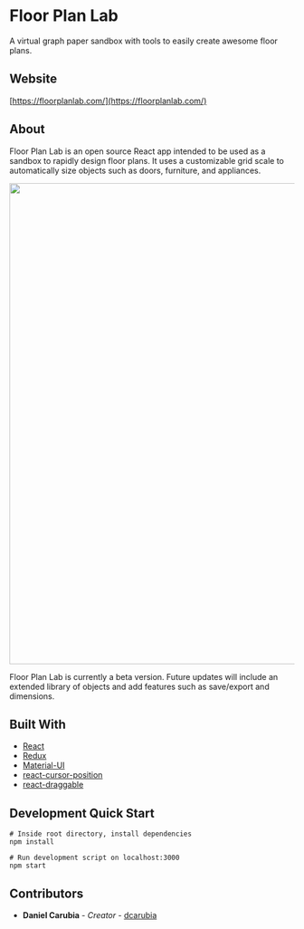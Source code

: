 # Floor Plan Lab
A virtual graph paper sandbox with tools to easily create awesome floor plans.

## Website
[https://floorplanlab.com/](https://floorplanlab.com/)

## About
Floor Plan Lab is an open source React app intended to be used as a sandbox to rapidly design floor plans. It uses a customizable grid scale to automatically size objects such as doors, furniture, and appliances. 

<img src="https://github.com/dcarubia/floor-plan-lab/blob/master/FloorPlanLab_Screenshot_01.png" width="850">

Floor Plan Lab is currently a beta version. Future updates will include an extended library of objects and add features such as save/export and dimensions.

## Built With

* [React](https://reactjs.org/)
* [Redux](https://redux.js.org/)
* [Material-UI](https://material-ui.com/)
* [react-cursor-position](https://www.npmjs.com/package/react-cursor-position)
* [react-draggable](https://www.npmjs.com/package/react-draggable)

## Development Quick Start

```
# Inside root directory, install dependencies
npm install

# Run development script on localhost:3000
npm start
```

## Contributors

* **Daniel Carubia** - *Creator* - [dcarubia](https://github.com/dcarubia)
